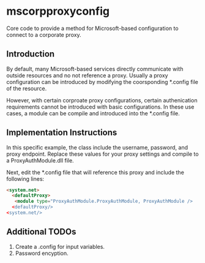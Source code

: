 # mscorpproxyconfig
Core code to provide a method for Microsoft-based configuration to connect to a corporate proxy.

## Introduction
By default, many Microsoft-based services directly communicate with outside resources and no not reference a proxy. Usually a proxy configuration can be introduced by modifying the coorsponding *.config file of the resource.

However, with certain corproate proxy configurations, certain authenication requirements cannot be introduced with basic configurations. In these use cases, a module can be compile and introduced into the *.config file.

## Implementation Instructions
In this specific example, the class include the username, password, and proxy endpoint. Replace these values for your proxy settings and compile to a ProxyAuthModule.dll file.

Next, edit the *.config file that will reference this proxy and include the following lines:
```html
<system.net>
  <defaultProxy>
   <module type="ProxyAuthModule.ProxyAuthModule, ProxyAuthModule />
  <defaultProxy/>
<system.net/>
```                
## Additional TODOs
1. Create a .config for input variables.
2. Password encyption.
